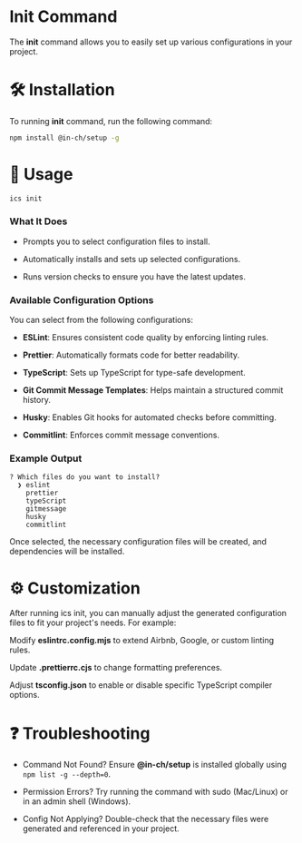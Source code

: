 # Init Command

The **init** command allows you to easily set up various configurations in your project.

# 🛠 Installation

To running **init** command, run the following command:

```bash
npm install @in-ch/setup -g
```

# 🚀 Usage

```bash
ics init
```

### What It Does

- Prompts you to select configuration files to install.

- Automatically installs and sets up selected configurations.

- Runs version checks to ensure you have the latest updates.

### Available Configuration Options

You can select from the following configurations:

- **ESLint**: Ensures consistent code quality by enforcing linting rules.

- **Prettier**: Automatically formats code for better readability.

- **TypeScript**: Sets up TypeScript for type-safe development.

- **Git Commit Message Templates**: Helps maintain a structured commit history.

- **Husky**: Enables Git hooks for automated checks before committing.

- **Commitlint**: Enforces commit message conventions.

### Example Output

```
? Which files do you want to install?
  ❯ eslint
    prettier
    typeScript
    gitmessage
    husky
    commitlint
```

Once selected, the necessary configuration files will be created, and dependencies will be installed.

# ⚙️ Customization

After running ics init, you can manually adjust the generated configuration files to fit your project's needs. For example:

Modify **eslintrc.config.mjs** to extend Airbnb, Google, or custom linting rules.

Update **.prettierrc.cjs** to change formatting preferences.

Adjust **tsconfig.json** to enable or disable specific TypeScript compiler options.

# ❓ Troubleshooting

- Command Not Found? Ensure **@in-ch/setup** is installed globally using <code>npm list -g --depth=0</code>.

- Permission Errors? Try running the command with sudo (Mac/Linux) or in an admin shell (Windows).

- Config Not Applying? Double-check that the necessary files were generated and referenced in your project.
